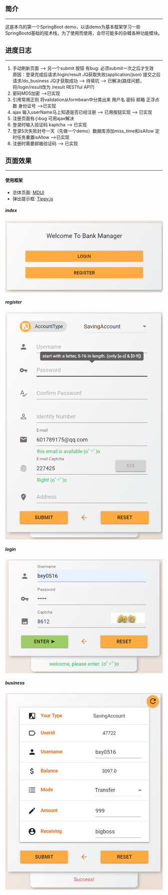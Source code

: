 ## 简介
---
这是本鸟的第一个SpringBoot demo，以该demo为基本框架学习一些SpringBootd基础的技术栈，为了使用而使用，会尽可能多的杂糅各种功能模块。

## 进度日志
---
1. 手动刷新页面   --> 另一个submit 按钮   有bug: 必须submit一次之后才生效  
原因：登录完成后请求/login/result  JQ获取失败(application/json)  提交之后请求/do_business JQ才获取成功
    -->  待填坑 --> 已解决(路径问题，将/login/result改为 /result   RESTful API?)
2. 密码MD5加密   -->已实现
3. 引用常用正则     将validation从formbean中分类出来  用户名  密码  邮箱 正浮点数  身份证号  -->已实现
4. ajax 输入userName马上知道是否已经注册   -->  已用按钮实现  --> 已实现
5. 注册页面有小bug  可用ajax解决 
6. 登录时输入验证码 kaptcha  --> 已实现
7. 登录5次失败封号一天（先做一个demo）数据库添加miss_time和isAllow  定时任务重置isAllow  -->已实现
8. 注册时需要邮箱验证码 --> 已实现

## 页面效果
---
#### 使用框架
- 总体页面: [MDUI](https://www.mdui.org/docs/ "MDUI")
- 弹出提示框: [Tippy.js](https://atomiks.github.io/tippyjs/ "Tippy.js")

##### index
![index](页面截图/index.png 'index')
##### register
![register](页面截图/register.png 'register')
##### login
![login](页面截图/login.png 'login')
##### business
![business](页面截图/business.jpg 'business')
